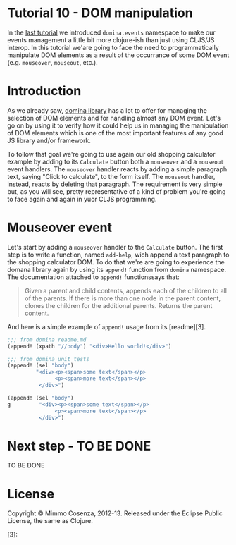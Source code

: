 # Tutorial 10 - DOM manipulation

In the [last tutorial][1] we introduced `domina.events` namespace to
make our events management a little bit more clojure-ish than just
using CLJS/JS interop. In this tutorial we'are going to face the need
to programmatically manipulate DOM elements as a result of the
occurrance of some DOM event (e.g. `mouseover`, `mouseout`, etc.).

# Introduction

As we already saw, [domina library][2] has a lot to offer for managing
the selection of DOM elements and for handling almost any DOM
event. Let's go on by using it to verify how it could help us in
managing the manipulation of DOM elements which is one of the most
important features of any good JS library and/or framework.

To follow that goal we're going to use again our old shopping
calculator example by adding to its `Calculate` button both a
`mouseover` and a `mouseout` event handlers.  The `mouseover` handler
reacts by adding a simple paragraph text, saying "Click to calculate",
to the form itself. The `mouseout` handler, instead, reacts by
deleting that paragraph.  The requirement is very simple but, as you
will see, pretty representative of a kind of problem you're going to
face again and again in yuor CLJS programming.

# Mouseover event

Let's start by adding a `mouseover` handler to the `Calculate`
button. The first step is to write a function, named `add-help`, wich
append a text paragraph to the shopping calculator DOM. To do that
we're are going to experience the domana library again by using its `append!` function from `domina` namespace. The documentation attached to `append!` functionssays that:

> Given a parent and child contents, appends each of the children to all
> of the parents. If there is more than one node in the parent content,
> clones the children for the additional parents. Returns the parent
> content.

And here is a simple example of `append!` usage from its [readme][3].

```clojure
;;; from domina readme.md
(append! (xpath "//body") "<div>Hello world!</div>")

;;; from domina unit tests
(append! (sel "body")
         "<div><p><span>some text</span></p>
		       <p><span>more text</span></p>
		  </div>")

(append! (sel "body")
g         "<div><p><span>some text</span></p>
		       <p><span>more text</span></p>
		  </div>")
```

# Next step - TO BE DONE

TO BE DONE

# License

Copyright © Mimmo Cosenza, 2012-13. Released under the Eclipse Public
License, the same as Clojure.

[1]: https://github.com/magomimmo/modern-cljs/blob/master/doc/tutorial-08.md
[2]: https://github.com/levand/domina#examples
[3]: 

